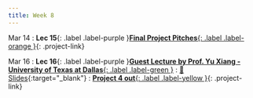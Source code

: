 ```yaml
---
title: Week 8
---
```

  
Mar 14
: **Lec 15**{: .label .label-purple }[**Final Project Pitches**{: .label .label-orange }](/CSCI5980-Spr23-DeepRob/projects/#final-project){: .project-link}


  <!-- : [📃 Related Papers](/CSCI5980-Spr23-DeepRob/papers/){:target="_blank"} -->


Mar 16
: **Lec 16**{: .label .label-purple }[**Guest Lecture by Prof. Yu Xiang - University of Texas at Dallas**{: .label .label-green }](https://yuxng.github.io/)
  : [📃 Slides](/CSCI5980-Spr23-DeepRob/assets/slides/unseen_segmentation_xiang_03162023.pdf){:target="_blank"}
: [**Project 4 out**{: .label .label-yellow }](/CSCI5980-Spr23-DeepRob/projects/#project-4){: .project-link}

<!-- : &nbsp;
  : [📃 Related Papers](/CSCI5980-Spr23-DeepRob/papers/#object-pose-geometry-sdf-implicit-surfaces){:target="_blank"}   -->
   <!-- : [3.1](#), [2.2](#), [2.3](#) -->

<!-- Feb 24
: **Dis 8**{: .label .label-blue }[Paper discussion: 3D Perception](#) -->
